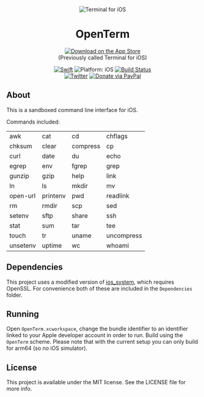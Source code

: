 <p align="center">
<img src="readme-resources/hero.png" alt="Terminal for iOS">
</p>

<h1 align="center">OpenTerm</h1>

<p align="center">
<a href="https://itunes.apple.com/app/terminal/id1323205755?mt=8&at=1010lII4"><img src="readme-resources/app_store_badge.svg" alt="Download on the App Store"/></a>
<br><span align="center">(Previously called Terminal for iOS)</span>

</p>

<p align="center">
<a href="https://developer.apple.com/swift/"><img src="https://img.shields.io/badge/Swift-4.0-orange.svg?style=flat" alt="Swift"/></a>

<img src="https://img.shields.io/badge/Platform-iOS%2011.0+-lightgrey.svg" alt="Platform: iOS">
<a href="https://travis-ci.org/louisdh/terminal"><img src="https://travis-ci.org/louisdh/terminal.svg?branch=master" alt="Build Status"/></a>
<br>
<a href="http://twitter.com/LouisDhauwe"><img src="https://img.shields.io/badge/Twitter-@LouisDhauwe-blue.svg?style=flat" alt="Twitter"/></a>
<a href="https://paypal.me/louisdhauwe"><img src="https://img.shields.io/badge/Donate-PayPal-green.svg?style=flat" alt="Donate via PayPal"/></a>
</p>

## About
This is a sandboxed command line interface for iOS. 


Commands included:

|            |            |            |            |
| ---------- | ---------- | ---------- | ---------- |
| awk        | cat        | cd         | chflags    |
| chksum     | clear      | compress   | cp         |
| curl       | date       | du         | echo       |
| egrep      | env        | fgrep      | grep       |
| gunzip     | gzip       | help       | link       |
| ln         | ls         | mkdir      | mv         |
| open-url   | printenv   | pwd        | readlink   |
| rm         | rmdir      | scp        | sed        |
| setenv     | sftp       | share      | ssh        |
| stat       | sum        | tar        | tee        |
| touch      | tr         | uname      | uncompress |
| unsetenv   | uptime     | wc         | whoami     |

## Dependencies
This project uses a modified version of [ios_system](https://github.com/holzschu/ios_system), which requires OpenSSL. For convenience both of these are included in the `Dependencies` folder.

## Running
Open `OpenTerm.xcworkspace`, change the bundle identifier to an identifier linked to your Apple developer account in order to run. Build using the `OpenTerm` scheme. Please note that with the current setup you can only build for arm64 (so no iOS simulator).

## License

This project is available under the MIT license. See the LICENSE file for more info.
